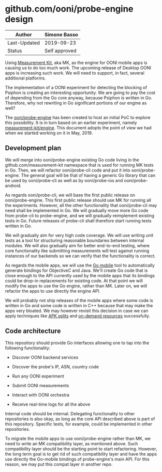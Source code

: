 # github.com/ooni/probe-engine design

| Author       | Simone Basso
|--------------|---------------|
| Last-Updated | 2019-09-23    |
| Status       | Self approved |

Using [Measurement Kit](github.com/measurement-kit), aka MK, as the engine
for OONI mobile apps is causing us to do too much work. The upcoming release
of Desktop OONI apps is increasing such work. We will need to support,
in fact, several additional platforms.

The implementation of a OONI experiment for detecting the blocking of
Psiphon is creating an interesting opportunity. We are going to pay
the cost of depending from the Go core anyway, because Psiphon is written
in Go. Therefore, why not rewriting in Go significant portions of our
engine as well?

The [ooni/probe-engine](https://github.com/ooni/probe-engine) has been
created to host an initial PoC to explore this possibility. It is in turn
based on an earlier experiment, namely [measurement-kit/engine](
https://github.com/measurement-kit/engine). This document adopts the
point of view we had when we started working on it in May, 2019.

## Development plan

We will merge into ooni/probe-engine existing Go code living in the
github.com/measurement-kit namespace that is used for running MK
tests in Go. Then, we will refactor ooni/probe-cli code and put it
into ooni/probe-engine. The general goal will be that of having a
generic Go library that can be used by ooni/probe-cli as well as
by ooni/probe-ios and ooni/probe-android.

As regards ooni/probe-cli, we will base the first public release on
ooni/probe-engine. This first public release should use MK for
running all the experiments. However, all the other functionality
that ooni/probe-cli may need shall be implemented in Go. We will
gradually move more Go code from probe-cli to probe-engine, and
we will gradually reimplement existing tests in Go. Future releases
of probe-cli shall therefore start running tests written in Go.

We will gradually aim for very high code coverage. We will use
writing unit tests as a tool for structuring reasonable boundaries
between internal modules. We will also gradually aim for better
end-to-end testing, where core functionality like submitting
measurements will test against running instances of our backends
so we can verify that the functionality is correct.

As regards the mobile apps, we will use the [Go mobile](
https://godoc.org/golang.org/x/mobile/cmd/gomobile) tool to
automatically generate bindings for ObjectiveC and Java. We'll
create Go code that is close enough to the API currently
used by the mobile apps that its bindings could be drop-in
replacements for existing code. At that point we will modify
the apps to use the Go engine, rather than MK. Later on, we
will refactor the apps to use directly the engine API.

We will probably not ship releases of the mobile apps where
some code is written in Go and some code is written in C++
because that may make the apps very bloated. We may however
revisit this decision in case we can apply techniques like
[APK splits](
https://developer.android.com/studio/build/configure-apk-splits)
and [on-demand resources](
  https://developer.apple.com/library/archive/documentation/FileManagement/Conceptual/On_Demand_Resources_Guide/index.html
) successfully.

## Code architecture

This repository should provide Go interfaces allowing one
to tap into the following functionality:

* Discover OONI backend services

* Discover the probe's IP, ASN, country code

* Run any OONI experiment

* Submit OONI measurements

* Interact with OONI orchestra

* Receive real-time logs for all the above

Internal code should be internal. Delegating functionality
to other repositories is also okay, as long as the core
API described above is part of this repository. Specific
tests, for example, could be implemented in other repositories.

To migrate the mobile apps to use ooni/probe-engine rather
than MK, we need to write an MK compatibility layer, as mentioned
above. Such compatibility layer should be the starting point
to start refactoring. However, the long term goal is to get rid
of such compatibility layer and have the apps use directly
the Go-mobile bindings of probe-engine's main API. For this
reason, we may put this compat layer in another repo.